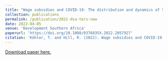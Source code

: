 ```yaml
---
title: "Wage subsidies and COVID-19: The distribution and dynamics of South Africa`s TERS policy"
collection: publications
permalink: /publication/2022-dsa-ters-new
date: 2022-04-05
venue: 'Development Southern Africa'
paperurl: 'https://doi.org/10.1080/0376835X.2022.2057927'
citation: 'Köhler, T. and Hill, R. (2022). Wage subsidies and COVID-19: The distribution and dynamics of South Africa`s TERS policy. Development Southern Africa, 39(5): 689-721.'
---
```

[Download paper here.](https://doi.org/10.1080/0376835X.2022.2057927)

